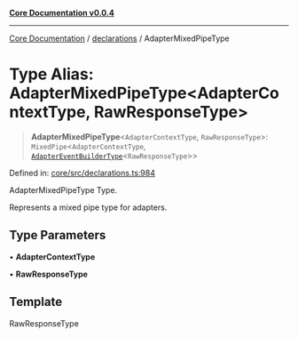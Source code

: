 [**Core Documentation v0.0.4**](../../README.md)

***

[Core Documentation](../../modules.md) / [declarations](../README.md) / AdapterMixedPipeType

# Type Alias: AdapterMixedPipeType\<AdapterContextType, RawResponseType\>

> **AdapterMixedPipeType**\<`AdapterContextType`, `RawResponseType`\>: `MixedPipe`\<`AdapterContextType`, [`AdapterEventBuilderType`](AdapterEventBuilderType.md)\<`RawResponseType`\>\>

Defined in: [core/src/declarations.ts:984](https://github.com/stonemjs/core/blob/93efe04ef1a71ad6f49c3b315da54d45ace50f23/src/declarations.ts#L984)

AdapterMixedPipeType Type.

Represents a mixed pipe type for adapters.

## Type Parameters

• **AdapterContextType**

• **RawResponseType**

## Template

RawResponseType
